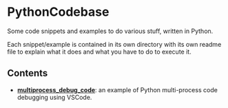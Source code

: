 # PythonCodebase

Some code snippets and examples to do various stuff, written in Python.

Each snippet/example is contained in its own directory with its own
readme file to explain what it does and what you have to do to
execute it.

## Contents


* [**multiprocess_debug_code**](./multiprocess_debug_code): an example of Python multi-process code debugging using VSCode.
